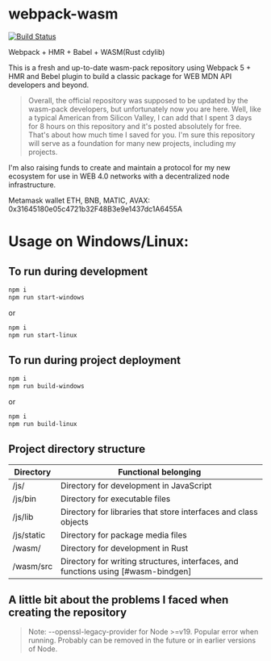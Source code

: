 # webpack-wasm
[![Build Status](https://app.travis-ci.com/ITC-LittlePrince/webpack-wasm.svg?token=5srgE5sJboWxv5H8x4XB&branch=main)](https://app.travis-ci.com/ITC-LittlePrince/webpack-wasm)


Webpack + HMR + Babel + WASM(Rust cdylib)


This is a fresh and up-to-date wasm-pack repository using Webpack 5 + HMR and Bebel plugin to build a classic package for WEB MDN API developers and beyond.



> Overall, the official repository was supposed to be updated by the wasm-pack developers, but unfortunately now you are here.
> Well, like a typical American from Silicon Valley, I can add that I spent 3 days for 8 hours on this repository and it's posted absolutely for free.
> That's about how much time I saved for you.
> I'm sure this repository will serve as a foundation for many new projects, including my projects.

I'm also raising funds to create and maintain a protocol for my new ecosystem for use in WEB 4.0 networks with a decentralized node infrastructure.


Metamask wallet ETH, BNB, MATIC, AVAX: 0x31645180e05c4721b32F48B3e9e1437dc1A6455A


# Usage on Windows/Linux:

## To run during development
```sh
npm i
npm run start-windows
```
or
```sh
npm i
npm run start-linux
```

## To run during project deployment
```sh
npm i
npm run build-windows
```
or
```sh
npm i
npm run build-linux
```

## Project directory structure
| Directory | Functional belonging |
| ------ | ------ |
| /js/ | Directory for development in JavaScript |
| /js/bin | Directory for executable files |
| /js/lib | Directory for libraries that store interfaces and class objects |
| /js/static | Directory for package media files |
| /wasm/ | Directory for development in Rust |
| /wasm/src | Directory for writing structures, interfaces, and functions using [#wasm-bindgen] |

## A little bit about the problems I faced when creating the repository

> Note: --openssl-legacy-provider for Node >=v19. Popular error when running. Probably can be removed in the future or in earlier versions of Node.




